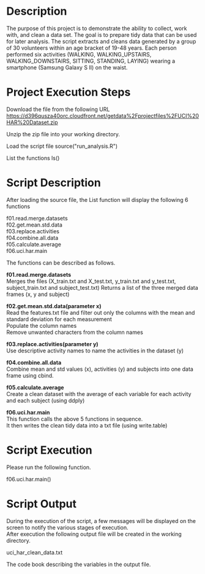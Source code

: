 Description
===========

The purpose of this project is to demonstrate the ability to collect, work with, and clean a data set. 
The goal is to prepare tidy data that can be used for later analysis.
The script extracts and cleans data generated by a group of 30 volunteers within an age bracket of 19-48 years.
Each person performed six activities (WALKING, WALKING_UPSTAIRS, WALKING_DOWNSTAIRS, SITTING, STANDING, LAYING) 
wearing a smartphone (Samsung Galaxy S II) on the waist.

Project Execution Steps
=======================

Download the file from the following URL
https://d396qusza40orc.cloudfront.net/getdata%2Fprojectfiles%2FUCI%20HAR%20Dataset.zip 

Unzip the zip file into your working directory.

Load the script file
source("run_analysis.R")

List the functions
ls()

Script Description
==================

After loading the source file, the List function will display the following 6 functions

f01.read.merge.datasets <br>
f02.get.mean.std.data <br>
f03.replace.activities <br>
f04.combine.all.data <br> 
f05.calculate.average <br>
f06.uci.har.main <br>

The functions can be described as follows.

**f01.read.merge.datasets**<br> 
	Merges the files (X_train.txt and X_test.txt, y_train.txt and y_test.txt, subject_train.txt and subject_test.txt)
	Returns a list of the three merged data frames (x, y and subject)
	
**f02.get.mean.std.data(parameter x)**<br> 
    Read the features.txt file and filter out only the columns with the mean and standard deviation for each measurement<br>
    Populate the column names<br>
	Remove unwanted characters from the column names<br>

**f03.replace.activities(parameter y)**<br>
    Use descriptive activity names to name the activities in the dataset (y)

**f04.combine.all.data**<br>
    Combine mean and std values (x), activities (y) and subjects into one data frame using cbind.

**f05.calculate.average**<br>
    Create a clean dataset with the average of each variable for each activity and each subject (using ddply) 

**f06.uci.har.main**<br>
	This function calls the above 5 functions in sequence.<br>
	It then writes the clean tidy data into a txt file (using write.table)<br>

Script Execution
================

Please run the following function.

f06.uci.har.main()

Script Output
=============

During the execution of the script, a few messages will be displayed on the screen to notify the various stages of execution.<br>
After execution the following output file will be created in the working directory.

uci_har_clean_data.txt

The code book describing the variables in the output file.

